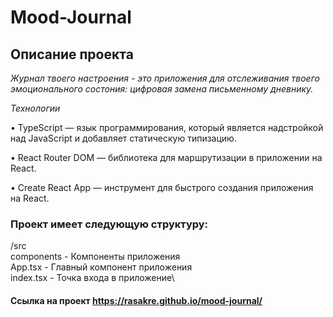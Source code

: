 # Mood-Journal

## Описание проекта

_Журнал твоего настроения - это приложения для отслеживания твоего эмоционального состония: цифровая замена письменному дневнику._

_Технологии_

• TypeScript — язык программирования, который является надстройкой над JavaScript и добавляет статическую типизацию.

• React Router DOM — библиотека для маршрутизации в приложении на React.

• Create React App — инструмент для быстрого создания приложения на React.

### Проект имеет следующую структуру:

/src\
components - Компоненты приложения\
App.tsx - Главный компонент приложения\
index.tsx - Точка входа в приложение\

#### Ссылка на проект https://rasakre.github.io/mood-journal/
